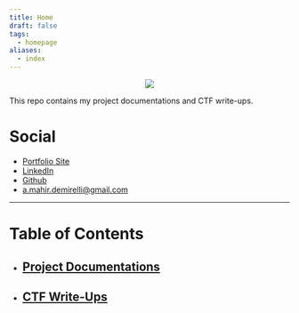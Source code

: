 ```yaml
---
title: Home
draft: false
tags:
  - homepage
aliases:
  - index
---
```

<div style="text-align: center;">
<img src="/static/index/amd.png"/>
</div>

This repo contains my project documentations and CTF write-ups.

# Social

- [Portfolio Site](https://ahmetmahirdemirelli.com)
- [LinkedIn](https://www.linkedin.com/in/ahmet-mahir-demirelli/)
- [Github](https://github.com/Ahmet-MahirDEMIRELLI)
- <a.mahir.demirelli@gmail.com>

---

# Table of Contents

- ## [Project Documentations](/Project-Documentations)
- ## [CTF Write-Ups](/CTF-Write-Ups)

